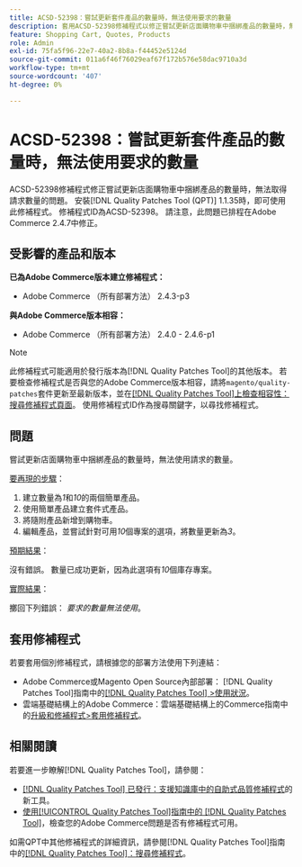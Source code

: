 ```yaml
---
title: ACSD-52398：嘗試更新套件產品的數量時，無法使用要求的數量
description: 套用ACSD-52398修補程式以修正嘗試更新店面購物車中捆綁產品的數量時，無法取得請求數量的Adobe Commerce問題。
feature: Shopping Cart, Quotes, Products
role: Admin
exl-id: 75fa5f96-22e7-40a2-8b8a-f44452e5124d
source-git-commit: 011a6f46f76029eaf67f172b576e58dac9710a3d
workflow-type: tm+mt
source-wordcount: '407'
ht-degree: 0%

---
```


# ACSD-52398：嘗試更新套件產品的數量時，無法使用要求的數量

ACSD-52398修補程式修正嘗試更新店面購物車中捆綁產品的數量時，無法取得請求數量的問題。 安裝[!DNL Quality Patches Tool (QPT)] 1.1.35時，即可使用此修補程式。 修補程式ID為ACSD-52398。 請注意，此問題已排程在Adobe Commerce 2.4.7中修正。

## 受影響的產品和版本

**已為Adobe Commerce版本建立修補程式：**

* Adobe Commerce （所有部署方法） 2.4.3-p3

**與Adobe Commerce版本相容：**

* Adobe Commerce （所有部署方法） 2.4.0 - 2.4.6-p1

>[!NOTE]
>
>此修補程式可能適用於發行版本為[!DNL Quality Patches Tool]的其他版本。 若要檢查修補程式是否與您的Adobe Commerce版本相容，請將`magento/quality-patches`套件更新至最新版本，並在[[!DNL Quality Patches Tool]上檢查相容性：搜尋修補程式頁面](https://experienceleague.adobe.com/tools/commerce-quality-patches/index.html)。 使用修補程式ID作為搜尋關鍵字，以尋找修補程式。

## 問題

嘗試更新店面購物車中捆綁產品的數量時，無法使用請求的數量。

<u>要再現的步驟</u>：

1. 建立數量為&#x200B;*1*&#x200B;和&#x200B;*10*&#x200B;的兩個簡單產品。
1. 使用簡單產品建立套件式產品。
1. 將隨附產品新增到購物車。
1. 編輯產品，並嘗試針對可用&#x200B;*10*&#x200B;個專案的選項，將數量更新為&#x200B;*3*。

<u>預期結果</u>：

沒有錯誤。 數量已成功更新，因為此選項有&#x200B;*10*&#x200B;個庫存專案。

<u>實際結果</u>：

擲回下列錯誤： *要求的數量無法使用*。

## 套用修補程式

若要套用個別修補程式，請根據您的部署方法使用下列連結：

* Adobe Commerce或Magento Open Source內部部署： [!DNL Quality Patches Tool]指南中的[[!DNL Quality Patches Tool] >使用狀況](/help/tools/quality-patches-tool/usage.md)。
* 雲端基礎結構上的Adobe Commerce：雲端基礎結構上的Commerce指南中的[升級和修補程式>套用修補程式](https://experienceleague.adobe.com/docs/commerce-cloud-service/user-guide/develop/upgrade/apply-patches.html)。

## 相關閱讀

若要進一步瞭解[!DNL Quality Patches Tool]，請參閱：

* [[!DNL Quality Patches Tool] 已發行：支援知識庫中的自助式品質修補程式](https://experienceleague.adobe.com/en/docs/commerce-operations/tools/quality-patches-tool/quality-patches-tool-to-self-serve-quality-patches)的新工具。
* [使用[!UICONTROL Quality Patches Tool]指南中的 [!DNL Quality Patches Tool]](/help/tools/quality-patches-tool/patches-available-in-qpt/check-patch-for-magento-issue-with-magento-quality-patches.md)，檢查您的Adobe Commerce問題是否有修補程式可用。


如需QPT中其他修補程式的詳細資訊，請參閱[!DNL Quality Patches Tool]指南中的[[!DNL Quality Patches Tool]：搜尋修補程式](https://experienceleague.adobe.com/tools/commerce-quality-patches/index.html)。
